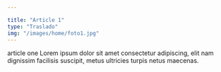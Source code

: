 ```yaml
---

title: "Article 1"
type: "Traslado"
img: "/images/home/foto1.jpg"
---
```

article one   Lorem ipsum dolor sit amet consectetur adipiscing, elit nam dignissim facilisis suscipit, metus ultricies turpis netus maecenas. 